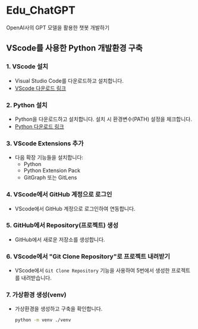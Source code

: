 # Edu_ChatGPT

OpenAI사의 GPT 모델을 활용한 챗봇 개발하기

## VScode를 사용한 Python 개발환경 구축

### 1. VScode 설치
- Visual Studio Code를 다운로드하고 설치합니다.
- [VScode 다운로드 링크](https://code.visualstudio.com/)

### 2. Python 설치
- Python을 다운로드하고 설치합니다. 설치 시 환경변수(PATH) 설정을 체크합니다.
- [Python 다운로드 링크](https://www.python.org/downloads/)

### 3. VScode Extensions 추가
- 다음 확장 기능들을 설치합니다:
  - Python
  - Python Extension Pack
  - GitGraph 또는 GitLens

### 4. VScode에서 GitHub 계정으로 로그인
- VScode에서 GitHub 계정으로 로그인하여 연동합니다.

### 5. GitHub에서 Repository(프로젝트) 생성
- GitHub에서 새로운 저장소를 생성합니다.

### 6. VScode에서 "Git Clone Repository"로 프로젝트 내려받기
- VScode에서 `Git Clone Repository` 기능을 사용하여 5번에서 생성한 프로젝트를 내려받습니다.

### 7. 가상환경 생성(venv)
- 가상환경을 생성하고 구축을 확인합니다.
  ```bash
  python -m venv ./venv
